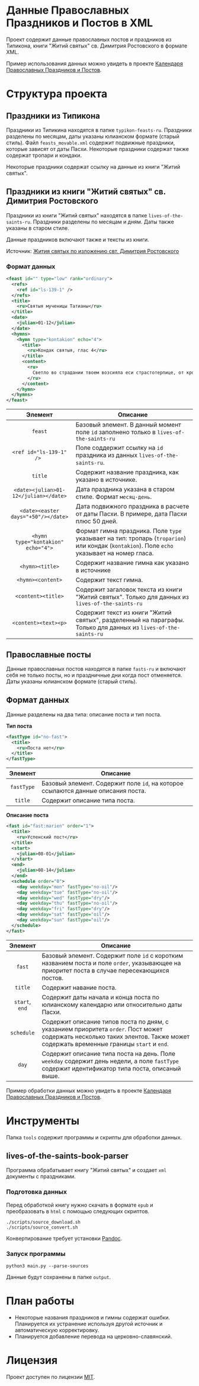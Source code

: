 # Данные Православных Праздников и Постов в XML

Проект содержит данные православных постов и праздников из Типикона,
книги "Житий святых" св. Димитрия Ростовского в формате XML.

Пример использования данных можно увидеть в проекте [Календаря Православных Праздников и Постов](https://github.com/Mount-Skete/liturgical-calendar).

# Структура проекта

## Праздники из Типикона

Праздники из Типикина находятся в папке `typikon-feasts-ru`. Праздники разделены по месяцам, даты указаны юлианском формате (старый стиль). Файл `feasts_movable.xml` содержит подвижные праздники, которые зависят от даты Пасхи. Некоторые праздники содержат также содержат тропари и кондаки.

Некоторые праздники содержат ссылку на данные из книги "Житий святых".

## Праздники из книги "Житий святых" св. Димитрия Ростовского

Праздники из книги "Житий святых" находятся в папке `lives-of-the-saints-ru`. Праздники разделены по месяцам и дням. Даты также указаны в старом стиле.

Данные праздников включают также и тексты из книги.

Источник: [Жития святых по изложению свт. Димитрия Ростовского](https://ru.wikisource.org/wiki/%D0%96%D0%B8%D1%82%D0%B8%D1%8F_%D1%81%D0%B2%D1%8F%D1%82%D1%8B%D1%85_%D0%BF%D0%BE_%D0%B8%D0%B7%D0%BB%D0%BE%D0%B6%D0%B5%D0%BD%D0%B8%D1%8E_%D1%81%D0%B2%D1%82._%D0%94%D0%B8%D0%BC%D0%B8%D1%82%D1%80%D0%B8%D1%8F_%D0%A0%D0%BE%D1%81%D1%82%D0%BE%D0%B2%D1%81%D0%BA%D0%BE%D0%B3%D0%BE)

### Формат данных

```xml
<feast id="" type="low" rank="ordinary">
  <refs>
    <ref id="ls-139-1" />
  </refs>
  <title>
    <ru>Святыя мученицы Татианы</ru>
  </title>
  <date>
    <julian>01-12</julian>
  </date>
  <hymns>
    <hymn type="kontakion" echo="4">
      <title>
        <ru>Кондак святыя, глас 4</ru>
      </title>
      <content>
        <ru>
          Светло во страдании твоем возсияла еси страстотерпице, от кровей твоих преиспещрена, и яко красная голубица, к небеси возлетела еси Татиано: темже моли присно за чтущия тя.
        </ru>
      </content>
    </hymn>
  </hymns>
</feast>
```

| Элемент | Описание |
|:-------:|---------------------------|
| `feast` | Базовый элемент. В данный момент поле `id` заполнено только в `lives-of-the-saints-ru` |
| `<ref id="ls-139-1" /> ` | Поле соддержит ссылку на `id` праздника из данных `lives-of-the-saints-ru`. |
| `title` | Содержит название праздника, как указано в источнике. |
| `<date><julian>01-12</julian></date>` | Дата праздника указана в старом стиле. Формат `месяц-день`. |
| `<date><easter days="+50"/></date>` | Дата подвижного праздника в расчете от даты Пасхи. В примере, дата Пасхи плюс 50 дней. |
| `<hymn type="kontakion" echo="4">` | Формат гимна праздника. Поле `type` указывает на тип: тропарь (`troparion`) или кондак (`kontakion`). Поле `echo` указывает на номер гласа. |
| `<hymn><title>` | Содержит название гимна как указано в источнике |
| `<hymn><content>` | Содержит текст гимна. |
| `<content><title>` | Содержит загаловок текста из книги "Житий святых". Только для данных из `lives-of-the-saints-ru` |
| `<content><text><p>` | Содержит текст из книги "Житий святых", разделенный на параграфы. Только для данных из `lives-of-the-saints-ru` |

## Православные посты

Данные православных постов находятся в папке `fasts-ru` и включают себя не только посты, но и праздничные дни когда пост отменяется.
Даты указаны юлианском формате (старый стиль).

## Формат данных
Данные разделены на два типа: описание поста и тип поста.

**Тип поста**
```xml
<fastType id="no-fast">
  <title>
    <ru>Поста нет</ru>
  </title>
</fastType>
```

| Элемент | Описание |
|:-------:|---------------------------|
| `fastType` | Базовый элемент. Содержит поле `id`, на которое ссылаются данные описания поста. |
| `title` | Содержит описание типа поста. |

**Описание поста**
```xml
<fast id="fast:marien" order="1">
  <title>
    <ru>Успенский пост</ru>
  </title>
  <start>
    <julian>08-01</julian>
  </start>
  <end>
    <julian>08-14</julian>
  </end>
  <schedule order="0">
    <day weekday="mon" fastType="no-oil"/>
    <day weekday="tue" fastType="no-oil"/>
    <day weekday="wed" fastType="dry"/>
    <day weekday="thu" fastType="no-oil"/>
    <day weekday="fri" fastType="dry"/>
    <day weekday="sat" fastType="oil"/>
    <day weekday="sun" fastType="oil"/>
  </schedule>
</fast>
```

| Элемент | Описание |
|:-------:|---------------------------|
| `fast` | Базовый элемент. Содержит поле `id` с коротким названием поста и поле `order`, указывающее на приоритет поста в случае пересекающихся постов. |
| `title` | Содержит навание поста. |
| `start`, `end` | Содержит даты начала и конца поста по юлианскому календарю или относительно даты Пасхи. |
| `schedule` | Содержит описание типов поста по дням, с указанием приоритета `order`. Пост может содержать несколько таких элентов. Также может содержать временные границы `start` и `end`. |
| `day` | Содержит описание типа поста на день. Поле `weekday` содержит день недели, а поле `fastType` содержит идентификатор типа поста, описаный выше. |

Пример обработки данных можно увидеть в проекте [Календаря Православных Праздников и Постов](https://github.com/Mount-Skete/liturgical-calendar).

# Инструменты

Папка `tools` содержит программы и скрипты для обработки данных.

## lives-of-the-saints-book-parser

Программа обрабатывает книгу "Житий святых" и создает `xml` документы с праздниками.

### Подготовка данных

Перед обработкой книгу нужно скачать в формате `epub` и преобразовать в `html` с помощью следующих скриптов.

```shell
./scripts/source_download.sh
./scripts/source_convert.sh
```

Конвертирование требует установки [Pandoc](https://pandoc.org).

### Запуск программы

```shell
python3 main.py --parse-sources
```

Данные будут сохранены в папке `output`.

# План работы

* Некоторые названия праздников и гимны содержат ошибки. Планируется их устранение используя другой источник и автоматическую корректировку.
* Планируется добавление перевода на церковно-славянский.

# Лицензия

Проект доступен по лицензии [MIT](LICENSE).
